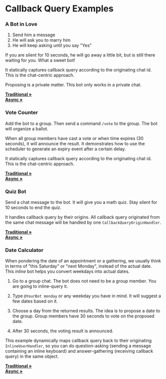 # Callback Query Examples

### A Bot in Love

1. Send him a message
2. He will ask you to marry him
3. He will keep asking until you say "Yes"

If you are silent for 10 seconds, he will go away a little bit, but is still
there waiting for you. What a sweet bot!

It statically captures callback query according to the originating chat id.
This is the chat-centric approach.

Proposing is a private matter. This bot only works in a private chat.

**[Traditional »](lover.py)**  
**[Async »](lovera.py)**

### Vote Counter

Add the bot to a group. Then send a command `/vote` to the group. The bot will
organize a ballot.

When all group members have cast a vote or when time expires (30 seconds),
it will announce the result. It demonstrates how to use the scheduler to
generate an expiry event after a certain delay.

It statically captures callback query according to the originating chat id.
This is the chat-centric approach.

**[Traditional »](vote.py)**  
**[Async »](votea.py)**

### Quiz Bot

Send a chat message to the bot. It will give you a math quiz. Stay silent for
10 seconds to end the quiz.

It handles callback query by their origins. All callback query originated from
the same chat message will be handled by one `CallbackQueryOriginHandler`.

**[Traditional »](quiz.py)**  
**[Async »](quiza.py)**

### Date Calculator

When pondering the date of an appointment or a gathering, we usually think
in terms of "this Saturday" or "next Monday", instead of the actual date.
This *inline* bot helps you convert weekdays into actual dates.

1. Go to a group chat. The bot does not need to be a group member. You are
   going to inline-query it.

2. Type `@YourBot monday` or any weekday you have in mind. It will suggest a
   few dates based on it.

3. Choose a day from the returned results. The idea is to propose a date to
   the group. Group members have 30 seconds to vote on the proposed date.

4. After 30 seconds, the voting result is announced.

This example dynamically maps callback query back to their originating
`InlineUserHandler`, so you can do question-asking (sending a message containing
an inline keyboard) and answer-gathering (receiving callback query) in the same
object.

**[Traditional »](datecalc.py)**  
**[Async »](datecalca.py)**
